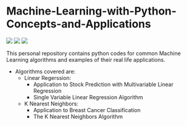 # Machine-Learning-with-Python-Concepts-and-Applications
![](https://img.shields.io/badge/Author-Malek%20Kchaou-yellow.svg) ![](https://img.shields.io/github/license/MK720-dev/Machine-Learning-with-Python-Concepts-and-Applications) ![](https://img.shields.io/badge/Python-%3E%3D3.10.11-blue.svg)

This personal repository contains python codes for common Machine Learning algorithms and examples of their real life applications. 
* Algorithms covered are:
  - Linear Regerssion:
      - Application to Stock Prediction with Multivariable Linear Regression 
      - Single Variable Linear Regression Algorithm 
  - K Nearest Neighbors:
      - Application to Breast Cancer Classification 
      - The K Nearest Neighbors Algorithm 
      
